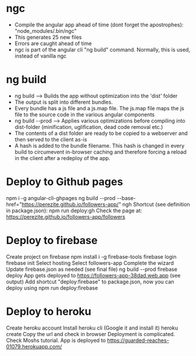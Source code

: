 # ngc
- Compile the angular app ahead of time (dont forget the apostrophes): "node_modules/.bin/ngc"
- This generates 25 new files
- Errors are caught ahead of time
- ngc is part of the angular cli "ng build" command. Normally, this is used, instead of vanilla ngc

# ng build
- ng build --> Builds the app without optimization into the 'dist' folder
- The output is split into different bundles. 
- Every bundle has a js file and a js.map file. The js.map file maps the js file to the source code in the various angular components
- ng build --prod --> Applies various optimizations before compiling into dist-folder (minification, uglification, dead code removal etc.)
- The contents of a dist folder are ready to be copied to a webserver and then served to the client as-is
- A hash is added to the bundle filename. This hash is changed in every build to circumevent in-browser caching and therefore forcing a reload in the client after a redeploy of the app.

# Deploy to Github pages
npm i -g angular-cli-ghpages
ng build --prod --base-href="https://perezite.github.io/followers-app/"
ngh
Shortcut (see definition in package.json): npm run deploy:gh
Check the page at: https://perezite.github.io/followers-app/followers

# Deploy to firebase
Create project on firebase
npm install i -g firebase-tools
firebase login
firebase init
Select hosting
Select followers-app
Complete the wizard
Update firebase.json as needed (see final file)
ng build --prod
firebase deploy
App gets deployed to https://followers-app-38dad.web.app (see output)
Add shortcut "deploy:firebase" to package.json, now you can deploy using npm run deploy:firebase

# Deploy to heroku
Create heroku account
Install heroku cli (Google it and install it)
heroku create
Copy the url and check in browser
Deployment is complicated. Check Moshs tutorial.
App is deployed to https://guarded-reaches-01079.herokuapp.com/